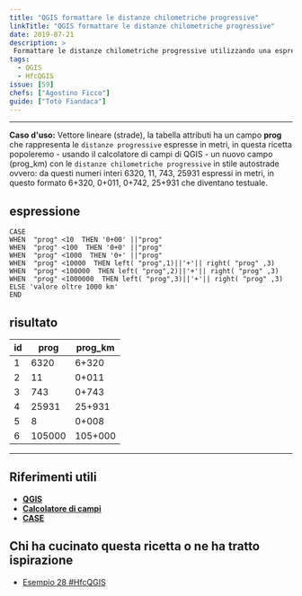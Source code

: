 ```yaml
---
title: "QGIS formattare le distanze chilometriche progressive"
linkTitle: "QGIS formattare le distanze chilometriche progressive"
date: 2019-07-21
description: >
 Formattare le distanze chilometriche progressive utilizzando una espressione nell'etichetta di QGIS.
tags:
  - QGIS
  - HfcQGIS
issue: [59]
chefs: ["Agostino Ficco"]
guide: ["Totò Fiandaca"]
---
```


---

**Caso d'uso:** Vettore lineare (strade), la tabella attributi ha un campo **prog** che rappresenta le `distanze progressive` espresse in metri, in questa ricetta popoleremo - usando il calcolatore di campi di QGIS - un nuovo campo (prog_km) con le `distanze chilometriche progressive` in stile autostrade ovvero: da questi numeri interi 6320, 11, 743, 25931 espressi in metri, in questo formato 6+320, 0+011, 0+742, 25+931 che diventano testuale.

## espressione

```
CASE
WHEN  "prog" <10  THEN '0+00' ||"prog"
WHEN  "prog" <100  THEN '0+0' ||"prog"
WHEN  "prog" <1000  THEN '0+' ||"prog"
WHEN  "prog" <10000  THEN left( "prog",1)||'+'|| right( "prog" ,3)
WHEN  "prog" <100000  THEN left( "prog",2)||'+'|| right( "prog" ,3)
WHEN  "prog" <1000000  THEN left( "prog",3)||'+'|| right( "prog" ,3)
ELSE 'valore oltre 1000 km'
END
```

## risultato

id|prog|prog_km
--|----|----
1|6320|6+320
2|11|0+011
3|743|0+743
4|25931|25+931
5|8|0+008
6|105000|105+000

---

## Riferimenti utili

- [**QGIS**](https://qgis.org/it/site/)
- [**Calcolatore di campi**](http://hfcqgis.opendatasicilia.it/it/latest/index.html)
- [**CASE**](http://hfcqgis.opendatasicilia.it/it/latest/gr_funzioni/condizioni/case.html)

## Chi ha cucinato questa ricetta o ne ha tratto ispirazione

- [Esempio 28 #HfcQGIS](http://hfcqgis.opendatasicilia.it/it/latest/esempi/distanze_progressive_chilometriche.html)
